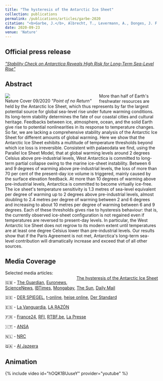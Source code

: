 ```yaml
---
title: "The hysteresis of the Antarctic Ice Sheet"
collection: publications
permalink: /publications/articles/garbe-2020
citation: "<b>Garbe, J.</b>, Albrecht, T., Levermann, A., Donges, J. F., and Winkelmann, R.: <i>The hysteresis of the Antarctic Ice Sheet</i>, Nature, 585, 538–544, DOI: <a href='https://doi.org/10.1038/s41586-020-2727-5'>10.1038/s41586-020-2727-5</a>, 2020."
date: 2020-09-23
venue: 'Nature'
---
```


## Official press release
*["Stability Check on Antarctica Reveals High Risk for Long-Term Sea-Level Rise"](https://www.pik-potsdam.de/en/news/latest-news/stability-check-on-antarctica-reveals-high-risk-for-long-term-sea-level-rise "https://www.pik-potsdam.de/en/news/latest-news/stability-check-on-antarctica-reveals-high-risk-for-long-term-sea-level-rise")*

## Abstract
<div style="float: left; margin-right: 10px; width: 300px">
    <a href="https://www.nature.com/nature/volumes/585/issues/7826" title="https://www.nature.com/nature/volumes/585/issues/7826"><img src="/images/Cover_24_September_2020.png"></a>
    <figcaption>Nature Cover 09/2020 <em>"Point of no Return"</em></figcaption>
</div>
More than half of Earth's freshwater resources are held by the Antarctic Ice Sheet, which thus represents by far the largest potential source for global sea-level rise under future warming conditions. Its long-term stability determines the fate of our coastal cities and cultural heritage. Feedbacks between ice, atmosphere, ocean, and the solid Earth give rise to potential nonlinearities in its response to temperature changes. So far, we are lacking a comprehensive stability analysis of the Antarctic Ice Sheet for different amounts of global warming. Here we show that the Antarctic Ice Sheet exhibits a multitude of temperature thresholds beyond which ice loss is irreversible. Consistent with palaeodata we find, using the Parallel Ice Sheet Model, that at global warming levels around 2 degrees Celsius above pre-industrial levels, West Antarctica is committed to long-term partial collapse owing to the marine ice-sheet instability. Between 6 and 9 degrees of warming above pre-industrial levels, the loss of more than 70 per cent of the present-day ice volume is triggered, mainly caused by the surface elevation feedback. At more than 10 degrees of warming above pre-industrial levels, Antarctica is committed to become virtually ice-free. The ice sheet's temperature sensitivity is 1.3 metres of sea-level equivalent per degree of warming up to 2 degrees above pre-industrial levels, almost doubling to 2.4 metres per degree of warming between 2 and 6 degrees and increasing to about 10 metres per degree of warming between 6 and 9 degrees. Each of these thresholds gives rise to hysteresis behaviour: that is, the currently observed ice-sheet configuration is not regained even if temperatures are reversed to present-day levels. In particular, the West Antarctic Ice Sheet does not regrow to its modern extent until temperatures are at least one degree Celsius lower than pre-industrial levels. Our results show that if the Paris Agreement is not met, Antarctica's long-term sea-level contribution will dramatically increase and exceed that of all other sources.

## Media Coverage
<div style="float: right; margin-left: 10px;">
    <!-- Altmetric -->
    <script type='text/javascript' src='https://d1bxh8uas1mnw7.cloudfront.net/assets/embed.js'></script>
    <div data-badge-popover="right" data-badge-type="medium-donut" data-doi="10.1038/s41586-020-2727-5" data-condensed="true" class="altmetric-embed"></div>
    <br />
    <!-- PlumX -->
    <script type='text/javascript' src='https://cdn.plu.mx/widget-popup.js'></script>
    <a href="https://plu.mx/plum/a/?doi=10.1038%2Fs41586-020-2727-5" data-popup="right" data-size="large" class="plumx-plum-print-popup plum-bigben-theme" data-site="plum">The hysteresis of the Antarctic Ice Sheet</a>
    <br />
    <!-- Dimensions -->
    <script async src="https://badge.dimensions.ai/badge.js" charset="utf-8"></script>
    <span class="__dimensions_badge_embed__" data-doi="10.1038/s41586-020-2727-5" data-legend="hover-right"></span>
</div>
Selected media articles:

🇬🇧 - [The Guardian](https://www.theguardian.com/environment/2020/sep/23/melting-antarctic-ice-will-raise-sea-level-by-25-metres-even-if-paris-climate-goals-are-met-study-finds "https://www.theguardian.com/environment/2020/sep/23/melting-antarctic-ice-will-raise-sea-level-by-25-metres-even-if-paris-climate-goals-are-met-study-finds"),
[Euronews](https://www.euronews.com/green/2020/11/16/what-s-the-impact-of-melting-ice-on-rising-sea-levels "https://www.euronews.com/green/2020/11/16/what-s-the-impact-of-melting-ice-on-rising-sea-levels"), [ScienceNews](https://www.sciencenews.org/article/global-warming-practically-irreversible-antarctic-melting "https://www.sciencenews.org/article/global-warming-practically-irreversible-antarctic-melting"),
[IBTimes](https://www.ibtimes.com/global-warming-impact-rising-temperature-could-melt-antarctica-irreversibly-warns-new-3054228 "https://www.ibtimes.com/global-warming-impact-rising-temperature-could-melt-antarctica-irreversibly-warns-new-3054228"), [Mongabay](https://news.mongabay.com/2020/10/antarctic-ice-sheet-is-primed-to-pass-irreversible-climate-thresholds-researchers/ "https://news.mongabay.com/2020/10/antarctic-ice-sheet-is-primed-to-pass-irreversible-climate-thresholds-researchers/"), [The Sun](https://www.thesun.co.uk/tech/12757901/global-sea-levels-to-rise-study/ "https://www.thesun.co.uk/tech/12757901/global-sea-levels-to-rise-study/"), [Daily Mail](https://www.dailymail.co.uk/sciencetech/article-8763931/Disturbing-video-shows-Antarctica-emerging-ice-temperatures-rise.html "https://www.dailymail.co.uk/sciencetech/article-8763931/Disturbing-video-shows-Antarctica-emerging-ice-temperatures-rise.html")

🇩🇪 - [DER SPIEGEL](https://www.spiegel.de/wissenschaft/natur/eis-der-antarktis-simulationen-warnen-vor-langfristigem-auftauen-a-ee20e95d-f682-46e4-bb3f-dc1a4c607c4a "https://www.spiegel.de/wissenschaft/natur/eis-der-antarktis-simulationen-warnen-vor-langfristigem-auftauen-a-ee20e95d-f682-46e4-bb3f-dc1a4c607c4a"),
[t-online](https://www.t-online.de/nachhaltigkeit/id_88632964/animation-zeigt-antarktis-eisschmelze-hat-weltweit-dramatische-folgen.html "https://www.t-online.de/nachhaltigkeit/id_88632964/animation-zeigt-antarktis-eisschmelze-hat-weltweit-dramatische-folgen.html"), [heise online](https://www.heise.de/tp/features/Auflebender-Klimaprotest-abschmelzende-Antarktis-4914502.html "https://www.heise.de/tp/features/Auflebender-Klimaprotest-abschmelzende-Antarktis-4914502.html"), [Der Standard](https://www.derstandard.at/story/2000120260057/erwaermung-macht-eisverlust-in-der-antarktis-unumkehrbar "https://www.derstandard.at/story/2000120260057/erwaermung-macht-eisverlust-in-der-antarktis-unumkehrbar")

🇪🇸 - [La Vanguardia](https://www.lavanguardia.com/natural/20200929/483747386785/simulacion-hielo-antartida-calentamiento-global-derretimiento-nivel-del-mar-estudio.html "https://www.lavanguardia.com/natural/20200929/483747386785/simulacion-hielo-antartida-calentamiento-global-derretimiento-nivel-del-mar-estudio.html"), [LA RAZÓN](https://www.larazon.es/ciencia/20201015/szym7cl5mjektgls4lioylde2a.html "https://www.larazon.es/ciencia/20201015/szym7cl5mjektgls4lioylde2a.html")

🇫🇷 - [France24](https://www.france24.com/en/20200923-antarctica-to-lift-seas-by-metres-per-degree-of-warming-study "https://www.france24.com/en/20200923-antarctica-to-lift-seas-by-metres-per-degree-of-warming-study"), [RFI](https://www.rfi.fr/en/wires/20200923-antarctica-lift-seas-metres-degree-warming-study "https://www.rfi.fr/en/wires/20200923-antarctica-lift-seas-metres-degree-warming-study"), [RTBF.be](https://www.rtbf.be/article/chaque-degre-influence-la-hausse-du-niveau-des-mers-et-la-fonte-de-l-antarctique-10597574?id=10597574 "https://www.rtbf.be/article/chaque-degre-influence-la-hausse-du-niveau-des-mers-et-la-fonte-de-l-antarctique-10597574?id=10597574"), [La Presse](https://www.lapresse.ca/actualites/environnement/2020-09-27/le-declin-des-glaciers-antarctiques-irreversible.php "https://www.lapresse.ca/actualites/environnement/2020-09-27/le-declin-des-glaciers-antarctiques-irreversible.php")

🇮🇹 - [ANSA](https://www.ansa.it/canale_scienza_tecnica/notizie/terra_poli/2020/09/23/antartide-la-fusione-dei-ghiacci-minaccia-citta-come-new-york-_bb52da6a-8b53-4bb7-86a3-ca35b3e178d6.html "https://www.ansa.it/canale_scienza_tecnica/notizie/terra_poli/2020/09/23/antartide-la-fusione-dei-ghiacci-minaccia-citta-come-new-york-_bb52da6a-8b53-4bb7-86a3-ca35b3e178d6.html")

🇳🇱 - [NRC](https://www.nrc.nl/nieuws/2020/09/23/antarctica-smelt-sprongsgewijs-a4013304 "https://www.nrc.nl/nieuws/2020/09/23/antarctica-smelt-sprongsgewijs-a4013304")

🇶🇦 - [Al Jazeera](https://www.aljazeera.net/news/science/2020/10/2/أحدث-دراسة-لذوبان-جليد-أنتراكتيكا "https://www.aljazeera.net/news/science/2020/10/2/أحدث-دراسة-لذوبان-جليد-أنتراكتيكا")

## Animation
{% include video id="hOQK1BUuseY" provider="youtube" %}